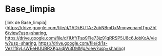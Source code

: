 # Base_limpia
[link de Base_limpia](https://drive.google.com/file/d/1ADkBUTAz2ubNBmDxMmqwcnamITgoZhf6/view?usp=sharing, https://drive.google.com/file/d/1UfYFsp9FIe73jz91qRRSP5U8c6JobKoA/view?usp=sharing, https://drive.google.com/file/d/1s-Vez1f8yLsWEeHUUBRXKgaidjW3DMMg/view?usp=sharing)
